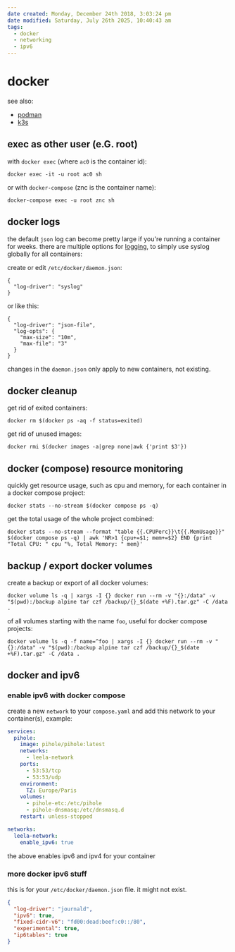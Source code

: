 ```yaml
---
date created: Monday, December 24th 2018, 3:03:24 pm
date modified: Saturday, July 26th 2025, 10:40:43 am
tags:
  - docker
  - networking
  - ipv6
---
```


# docker

see also:

- [podman](/man/podman)
- [k3s](/man/k3s)

## exec as other user (e.G. root)

with `docker exec` (where `ac0` is the container id):

```
docker exec -it -u root ac0 sh
```

or with `docker-compose` (znc is the container name):

```
docker-compose exec -u root znc sh
```

## docker logs

the default `json` log can become pretty large if you're running a container for weeks. there are multiple options for [logging](https://docs.docker.com/config/containers/logging/), to simply use syslog globally for all containers:

create or edit `/etc/docker/daemon.json`:

```
{
  "log-driver": "syslog"
}
```

or like this:

```
{
  "log-driver": "json-file",
  "log-opts": {
    "max-size": "10m",
    "max-file": "3"
  }
}
```

changes in the `daemon.json` only apply to new containers, not existing.

## docker cleanup

get rid of exited containers:

```
docker rm $(docker ps -aq -f status=exited)
```

get rid of unused images:

```
docker rmi $(docker images -a|grep none|awk {'print $3'})
```

## docker (compose) resource monitoring

quickly get resource usage, such as cpu and memory, for each container in a docker compose project:

```shell
docker stats --no-stream $(docker compose ps -q)
```

get the total usage of the whole project combined:

```shell
docker stats --no-stream --format "table {{.CPUPerc}}\t{{.MemUsage}}" $(docker compose ps -q) | awk 'NR>1 {cpu+=$1; mem+=$2} END {print "Total CPU: " cpu "%, Total Memory: " mem}'
```

## backup / export docker volumes

create a backup or export of all docker volumes:

```shell
docker volume ls -q | xargs -I {} docker run --rm -v "{}:/data" -v "$(pwd):/backup alpine tar czf /backup/{}_$(date +%F).tar.gz" -C /data .
```

of all volumes starting with the name `foo`, useful for docker compose projects:

```shell
docker volume ls -q -f name=^foo | xargs -I {} docker run --rm -v "{}:/data" -v "$(pwd):/backup alpine tar czf /backup/{}_$(date +%F).tar.gz" -C /data .
```

## docker and ipv6

### enable ipv6 with docker compose

create a new `network` to your `compose.yaml` and add this network to your container(s), example:

```yaml
services:
  pihole:
    image: pihole/pihole:latest
    networks:
      - leela-network
    ports:
      - 53:53/tcp
      - 53:53/udp
    environment:
      TZ: Europe/Paris
    volumes:
      - pihole-etc:/etc/pihole
      - pihole-dnsmasq:/etc/dnsmasq.d
    restart: unless-stopped

networks:
  leela-network:
    enable_ipv6: true
```

the above enables ipv6 and ipv4 for your container

### more docker ipv6 stuff

this is for your `/etc/docker/daemon.json` file. it might not exist.

```json
{
  "log-driver": "journald",
  "ipv6": true,
  "fixed-cidr-v6": "fd00:dead:beef:c0::/80",
  "experimental": true,
  "ip6tables": true
}
```
